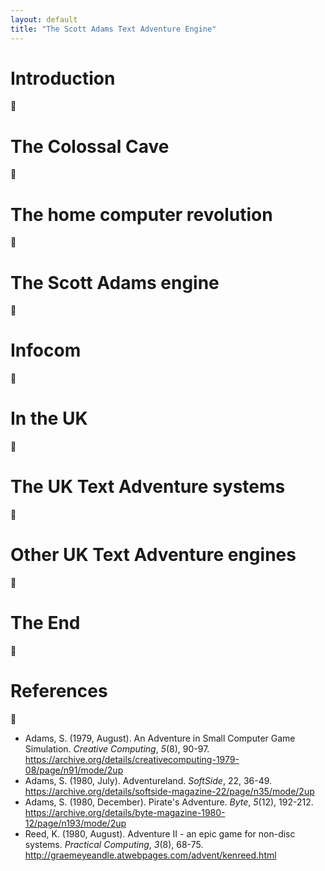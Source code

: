 ```yaml
---
layout: default
title: "The Scott Adams Text Adventure Engine"
---
```


# Introduction
:construction:

# The Colossal Cave
:construction:

# The home computer revolution 
:construction:

# The Scott Adams engine
:construction:

# Infocom
:construction:

# In the UK
:construction:

# The UK Text Adventure systems
:construction:

# Other UK Text Adventure engines
:construction:

# The End
:construction:

# References
:construction:

* Adams, S. (1979, August). An Adventure in Small Computer Game Simulation. *Creative Computing*, *5*(8), 90-97. https://archive.org/details/creativecomputing-1979-08/page/n91/mode/2up
* Adams, S. (1980, July). Adventureland. *SoftSide*, 22, 36-49. https://archive.org/details/softside-magazine-22/page/n35/mode/2up
* Adams, S. (1980, December). Pirate's Adventure. *Byte*, *5*(12), 192-212. https://archive.org/details/byte-magazine-1980-12/page/n193/mode/2up
* Reed, K. (1980, August). Adventure II - an epic game for non-disc systems. *Practical Computing*, *3*(8), 68-75. http://graemeyeandle.atwebpages.com/advent/kenreed.html



